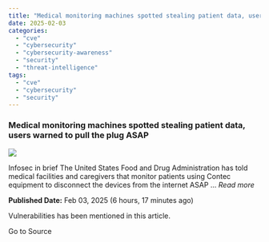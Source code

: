```yaml
---
title: "Medical monitoring machines spotted stealing patient data, users warned to pull the plug ASAP"
date: 2025-02-03
categories: 
  - "cve"
  - "cybersecurity"
  - "cybersecurity-awareness"
  - "security"
  - "threat-intelligence"
tags: 
  - "cve"
  - "cybersecurity"
  - "security"
---
```


### Medical monitoring machines spotted stealing patient data, users warned to pull the plug ASAP

![](https://upload.cvefeed.io/news/27515/thumbnail.jpg)

Infosec in brief The United States Food and Drug Administration has told medical facilities and caregivers that monitor patients using Contec equipment to disconnect the devices from the internet ASAP ... _Read more_

**Published Date:** Feb 03, 2025 (6 hours, 17 minutes ago)

Vulnerabilities has been mentioned in this article.

Go to Source
